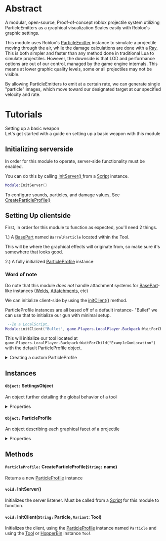 # Abstract
 A modular, open-source, Proof-of-concept roblox projectile system utilizing ParticleEmitters as a graphical visualization
 Scales easily with Roblox's graphic settings.
 
This module uses Roblox's <a href="https://create.roblox.com/docs/reference/engine/classes/ParticleEmitter">ParticleEmitter</a> instance to simulate a projectile moving through the air, while the damage calculations are done with a <a href="https://create.roblox.com/docs/reference/engine/datatypes/Ray">Ray</a>. This is both simpler and faster than any method done in traditional Lua to simulate projectiles. However, the downside is that LOD and performance options are out of our control, managed by the game engine internals. This means at lower graphic quality levels, some or all projectiles may not be visible. 
 
By allowing ParticleEmitters to emit at a certain rate, we can generate single "particle" images, which move toward our designated target at our specified velocity and rate.

# Tutorials
<detals>
<summary>Setting up a basic weapon</summary>
  Let's get started with a guide on setting up a basic weapon with this module

## Initializing serverside
  <p>In order for this module to operate, server-side functionality must be enabled. </p>
  
  You can do this by calling <a href= "https://github.com/weebweeb/ParticleGun_rbx#void-initserver">InitServer() </a> from a <a href= "https://create.roblox.com/docs/reference/engine/classes/Script">Script</a> instance.
  
  ```lua
  Module:InitServer()
  ```
  <p>To configure sounds, particles, and damage values, See <a href = "https://github.com/weebweeb/ParticleGun_rbx#particleprofile-createparticleprofilestring-name">CreateParticleProfile()</a> </p>

## Setting Up clientside
<p> First, in order for this module to function as expected, you'll need 2 things.</p>

   1.) A <a href = "https://create.roblox.com/docs/reference/engine/classes/BasePart">BasePart</a> named `BarrelParticle` located within the Tool.
   
   <p>This will be where the graphical effects will originate from, so make sure it's somewhere that looks good.</p>
   
  2.) A fully initialized <a href = "https://github.com/weebweeb/ParticleGun_rbx#object-particleprofile">ParticleProfile</a> instance

  ### Word of note
   Do note that this module *does not* handle attachment systems for <a href="https://create.roblox.com/docs/reference/engine/classes/BasePart">BasePart</a>-like instances (<a href="https://create.roblox.com/docs/reference/engine/classes/Weld">Welds</a>,  <a href="https://create.roblox.com/docs/reference/engine/classes/Attachment">Attatchments</a>, etc)

  <p>We can initialize client-side by using the <a href = "https://github.com/weebweeb/ParticleGun_rbx#void-initclientstring-particle-variant-tool">initClient()</a> method.</p>
  <p> ParticleProfile instances are all based off of a default instance- "Bullet" we can use that to initialize our gun with minimal setup.</p>
  
  ```lua
   --In a LocalScript,
  Module:initClient("Bullet", game.Players.LocalPlayer.Backpack:WaitForChild("ExampleGunLocation"))
  ```
  This will initialize our tool located at `game.Players.LocalPlayer.Backpack:WaitForChild("ExampleGunLocation")` with the default ParticleProfile object.
</details>

<details>
 <summary>Creating a custom ParticleProfile</summary>
<p>In order to create new tools and particle effects, we must first create a new ParticleProfile instance.</p>
We can instantiate a new ParticleProfile instance by calling <a href = "https://github.com/weebweeb/ParticleGun_rbx#particleprofile-createparticleprofilestring-name">CreateParticleProfile()</a>

<p>Let's create a new ParticleProfile instance called "Test"</p>
```lua
local TestParticle = Module:CreateParticleProfile("Test")
```
<p>This both returns to us our new ParticleProfile instance, and adds itself to an internal database, to be referenced by its name- "Test"
ParticleProfile instances contain many variables and settings used to control the behavior and appearance of both the weapon firing it as well as the projectile.</p>
<p>Let's go ahead and change how the particle behaves</p>
<p>
our particle appearance has 3 components:
- PrimaryParticle - This is the ParticleEmitter that acts as the "projectile"
- SecondaryParticle - This is the ParticleEmitter that promotes a "muzzle flash"-like effect
- PointLight - This instance is a PointLight which generates light when the weapon is fired
</p>
<p>Let's go ahead and change our PrimaryParticle's Texture</p>
```lua
AutoParticle.PrimaryParticle.Texture = "rbxassetid://1266170131"
```
and that's it! These appearance options were put together to maximize utility and ease of use, so feel free to check out the documentation below.

</details>

  

## Instances

#### `Object:` SettingsObject
<p> An object further detailing the global behavior of a tool </p>
<details>
<summary>Properties</summary>
 
  `String:` Tool
   <p>The <a href= "https://create.roblox.com/docs/reference/engine/classes/Tool">Tool</a> or <a href= "https://create.roblox.com/docs/reference/engine/classes/HopperBin">HopperBin</a> being used with this SettingsObject</p>

  `Bool:` Auto
    <p>Whether or not the tool requires additional mouseclicks to fire consecutively. Default is `false`</p>

  `Number:` MaxAmmo
     <p>The max amount of shots before the user must "reload". Default is `20`</p>

  `Number:` Ammo
    <p>The amount of ammo currently in the clip/magazine, usually set the same as MaxAmmo. Default is `20`</p>
  
  `Number:` Stored
    <p>The pool of ammo the weapon "reloads" from. When reloading, `MaxAmmo` is subtracted from `Stored`, and `Ammo` is set to `MaxAmmo`. Default is <a href ="https://create.roblox.com/docs/reference/engine/libraries/math#huge">math.huge</a> </p>
  
  `Number:` FireRate
   <p> The amound of time in seconds after firing until the tool can be fired again. Default is 0.15 </p>
  
  `Number:` Spread
   <p> Hidden. Indicates the probabilic accuracy of the tool. Increases by `BulletSpread` every time the tool is fired, and returns to 0 after `CoolDown` seconds</p>

  `Number:` CoolDown
    <p>The amount of time in seconds after firing where `Spread` returns to the minimum value. Default is `1` </p>

  `Number:` MaxSpread
   <p> The maximum value `Spread` can reach. Default is `50`</p>
  
  `Number:` Burst
   <p> The number of projectiles per click. Default is `1` </p>
  
  `Number:` BulletSpread
    <p>The amount `Spread` increases by each time the tool is fired. Default is <a href="https://create.roblox.com/docs/reference/engine/libraries/math#random">math.random</a>(1,3) </p>
  
  `Bool:` Shotgun
   <p> Whether to operate in a shotgun-like fashion. `Burst` indicates how many projectiles to use per shot. Default is `false` </p>

  `String:` Particle
    <p>The name of the `ParticleProfile` instance ued with the tool.</p>

  `Number:` Recoil
    <p>How intense the camera recoil effect is. Setting this to 0 will disable the camera recoil effect. Default is `1.5` </p>

  `String:` ReticleImage
    <p>A string in the format of an <a href= "https://create.roblox.com/docs/projects/assets">Asset Link</a> which would be the image of the UI reticle</p>

  `Number:`LastFIred
   <p> A number in the format of Lua's <a href = "https://create.roblox.com/docs/reference/engine/libraries/os#clock">os.clock</a> indicating the last time the tool was fired.</p>

  `Object:` Animations
    <p> An object describing the animations that will play when a specific action is done. </p>
    <details>
    <summary> Properties </summary>
      `String:` Equip
       <p> A string in the format of an <a href= "https://create.roblox.com/docs/projects/assets">Asset Link</a> which would be an animation that would play while the weapon is equipped.</p>
      `String:` Fire
       <p> A string in the format of an <a href= "https://create.roblox.com/docs/projects/assets">Asset Link</a> which would be an animation that would play when the weapon is fired. </p>
      `String:` Reload
        <p>A string in the format of an <a href= "https://create.roblox.com/docs/projects/assets">Asset Link</a> which would be an animation that would play when the weapon is reloaded. </p>

</details>
</details>


#### `Object:` ParticleProfile
<p> An object describing each graphical facet of a projectile </p>

<details>
<summary> Properties </summary>

`ParticleEmitter:` PrimaryParticle
<p>This property describes the ParticleEmitter image which would be "fired" from the tool. This object has properties analogous to Roblox's <a href = "https://create.roblox.com/docs/reference/engine/classes/ParticleEmitter">ParticleEmitter</a> instance</p>

`ParticleEmitter:` SecondaryParticle
<p> This property describes the "muzzle flash" which would be centered around the barrel of the tool. This object has properties analogous to Roblox's <a href = "https://create.roblox.com/docs/reference/engine/classes/ParticleEmitter">ParticleEmitter</a> instance</p>

`PointLight:` PointLight
<p>This property describes the PointLight which would enable when the tool is "fired".  This object has properties analogous to Roblox's <a href = "https://create.roblox.com/docs/reference/engine/classes/PointLight">PointLight</a> instance</p>

`SettingsObject:` LocalSettings
<p>This property contains a <a href="https://github.com/weebweeb/ParticleGun_rbx#object-settingsobject">SettingsObject</a> instance, which dictates multiple aspects of the weapon using the ParticleProfile Instance</p>

`Number:` Damage
<p>How much damage each particle does to players</p>

`Table:` Sound
 <p>This property defines what sounds will play when using this particle.</p>
 <details>
  <summary>Properties</summary>

  `Table:` ricochet
    <p> A `String` table of roblox <a href= "https://create.roblox.com/docs/projects/assets">Asset Links</a> listing sounds that will play when a particle hits a non-player object</p>
  
  `Table:` impact
   <p> A `String` table of roblox <a href= "https://create.roblox.com/docs/projects/assets">Asset Links</a> listing sounds that will play when a particle hits a player object</p>

  `String:` fire
    <p> A roblox <a href= "https://create.roblox.com/docs/projects/assets">Asset Link</a> of a sound that will play when a tool utilizing this particle "fires" </p>

  `String:` reload
    <p>A roblox <a href= "https://create.roblox.com/docs/projects/assets">Asset Link</a> of a sound that will play when a tool utilizing this particle "reloads"</p>
    </details>

  `SettingsObject:` LocalSettings
   <p> a <a href = "https://github.com/weebweeb/ParticleGun_rbx#object-settingsobject">SettingsObject</a> describing additional behavior for the tool using this ParticleObject </p>

</details>


## Methods

  

 #### `ParticleProfile:` CreateParticleProfile(`String:` name)
  Returns a new <a href ="https://github.com/weebweeb/ParticleGun_rbx#object-particleprofile">ParticleProfile</a> instance

####  `void:` InitServer()
    
<p> Initializes the server listener.
    Must be called from a <a href = "https://create.roblox.com/docs/reference/engine/classes/Script">Script</a> for this module to function. </p>

 #### `void:` initClient(`String:` Particle, `Variant`: Tool)

   Initializes the client, using the <a href= "https://github.com/weebweeb/ParticleGun_rbx#object-particleprofile">ParticleProfile</a> instance named `Particle` and using the <a href="https://create.roblox.com/docs/reference/engine/classes/Tool">Tool</a> or <a href="https://create.roblox.com/docs/reference/engine/classes/HopperBin">HopperBin</a> instance `Tool`













 
